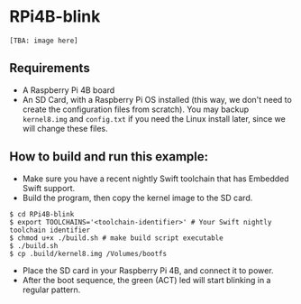 # RPi4B-blink

`[TBA: image here]`

## Requirements

- A Raspberry Pi 4B board
- An SD Card, with a Raspberry Pi OS installed (this way, we don't need to create the configuration files from scratch). You may backup `kernel8.img` and `config.txt` if you need the Linux install later, since we will change these files.

## How to build and run this example:

- Make sure you have a recent nightly Swift toolchain that has Embedded Swift support.
- Build the program, then copy the kernel image to the SD card.
``` console
$ cd RPi4B-blink
$ export TOOLCHAINS='<toolchain-identifier>' # Your Swift nightly toolchain identifier
$ chmod u+x ./build.sh # make build script executable
$ ./build.sh
$ cp .build/kernel8.img /Volumes/bootfs
```
- Place the SD card in your Raspberry Pi 4B, and connect it to power.
- After the boot sequence, the green (ACT) led will start blinking in a regular pattern.

